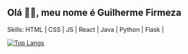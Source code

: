 ## Olá 👋🏼, meu nome é Guilherme Firmeza

Skills: HTML | CSS | JS | React | Java | Python | Flask | 

[![Top Langs](https://github-readme-stats.vercel.app/api/top-langs/?username=gvfirmeza)](https://github.com/anuraghazra/github-readme-stats)



